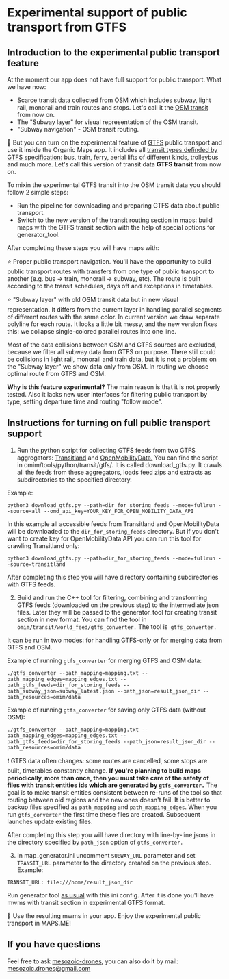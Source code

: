 # Experimental support of public transport from GTFS

## Introduction to the experimental public transport feature

At the moment our app does not have full support for public transport. What we have now:

- Scarce transit data collected from OSM which includes subway, light rail, monorail and train routes and stops. Let's call it the [OSM transit](SUBWAY_GENERATION.md) from now on.
- The "Subway layer" for visual representation of the OSM transit.
- "Subway navigation" - OSM transit routing.

:bus: But you can turn on the experimental feature of [GTFS](https://developers.google.com/transit/gtfs/reference) public transport and use it inside the Organic Maps app. It includes all [transit types definded by GTFS specification:](https://developers.google.com/transit/gtfs/reference/extended-route-types) bus, train, ferry, aerial lifts of different kinds, trolleybus and much more. Let's call this version of transit data **GTFS transit** from now on.

To mixin the experimental GTFS transit into the OSM transit data you should follow 2 simple steps:

- Run the pipeline for downloading and preparing GTFS data about public transport.
- Switch to the new version of the transit routing section in maps: build maps with the GTFS transit section with the help of special options for generator_tool.

After completing these steps you will have maps with:

:star: Proper public transport navigation. You'll have the opportunity to build public transport routes with transfers from one type of public transport to another (e.g. bus -> train, monorail -> subway, etc). The route is built according to the transit schedules, days off and exceptions in timetables.

:star: "Subway layer" with old OSM transit data but in new visual representation. It differs from the current layer in handling parallel segments of different routes with the same color. In current version we draw separate polyline for each route. It looks a little bit messy, and the new version fixes this: we collapse single-colored parallel routes into one line.

Most of the data collisions between OSM and GTFS sources are excluded, because we filter all subway data from GTFS on purpose. There still could be collisions in light rail, monorail and train data, but it is not a problem: on the "Subway layer" we show data only from OSM. In routing we choose optimal route from GTFS and OSM.

**Why is this feature experimental?** The main reason is that it is not properly tested. Also it lacks new user interfaces for filtering public transport by type, setting departure time and routing "follow mode".

## Instructions for turning on full public transport support

1. Run the python script for collecting GTFS feeds from two GTFS aggregators: [Transitland](https://www.transit.land/) and [OpenMobilityData.](http://transitfeeds.com/feeds) You can find the script in omim/tools/python/transit/gtfs/. It is called download_gtfs.py. It crawls all the feeds from these aggregators, loads feed zips and extracts as subdirectories to the specified directory.

Example:

```
python3 download_gtfs.py --path=dir_for_storing_feeds --mode=fullrun --source=all --omd_api_key=YOUR_KEY_FOR_OPEN_MOBILITY_DATA_API
```

In this example all accessible feeds from Transitland and OpenMobilityData will be downloaded to the `dir_for_storing_feeds` directory. But if you don't want to create key for OpenMobilityData API you can run this tool for crawling Transitland only:

```
python3 download_gtfs.py --path=dir_for_storing_feeds --mode=fullrun --source=transitland
```

After completing this step you will have directory containing subdirectories with GTFS feeds.

2. Build and run the C++ tool for filtering, combining and transforming GTFS feeds (downloaded on the previous step) to the intermediate json files. Later they will be passed to the generator_tool for creating transit section in new format. You can find the tool in `omim/transit/world_feed/gtfs_converter.` The tool is` gtfs_converter.`

It can be run in two modes: for handling GTFS-only or for merging data from GTFS and OSM.

Example of running `gtfs_converter` for merging GTFS and OSM data:

```
./gtfs_converter --path_mapping=mapping.txt --path_mapping_edges=mapping_edges.txt --path_gtfs_feeds=dir_for_storing_feeds --path_subway_json=subway_latest.json --path_json=result_json_dir --path_resources=omim/data
```

Example of running `gtfs_converter` for saving only GTFS data (without OSM):

```
./gtfs_converter --path_mapping=mapping.txt --path_mapping_edges=mapping_edges.txt --path_gtfs_feeds=dir_for_storing_feeds --path_json=result_json_dir --path_resources=omim/data
```

:exclamation: GTFS data often changes: some routes are cancelled, some stops are built, timetables constantly change. **If you're planning to build maps periodically, more than once, then you must take care of the safety of files with transit entities ids which are generated by `gtfs_converter.`** The goal is to make transit entities consistent between re-runs of the tool so that routing between old regions and the new ones doesn't fail. It is better to backup files specified as `path_mapping` and `path_mapping_edges`. When you run `gtfs_converter` the first time these files are created. Subsequent launches update existing files.

After completing this step you will have directory with line-by-line jsons in the directory specified by `path_json` option of `gtfs_converter.`

3. In map_generator.ini uncomment `SUBWAY_URL` parameter and set `TRANSIT_URL` parameter to the directory created on the previous step. Example:

```
TRANSIT_URL: file:///home/result_json_dir
```

Run generator tool [as usual](../tools/python/maps_generator) with this ini config. After it is done you'll have mwms with transit section in experimental GTFS format.

:checkered_flag: Use the resulting mwms in your app. Enjoy the experimental public transport in MAPS.ME!

## If you have questions

Feel free to ask [mesozoic-drones](https://github.com/mesozoic-drones), you can also do it by mail: mesozoic.drones@gmail.com
